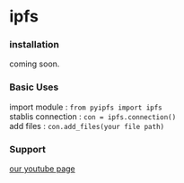 # ipfs


### installation

coming soon.

### Basic Uses

import module : `from pyipfs import ipfs`  
stablis connection : `con = ipfs.connection()`  
add files : `con.add_files(your file path)`  



### Support 
[our youtube page](https://youtube.com/codingbeast)